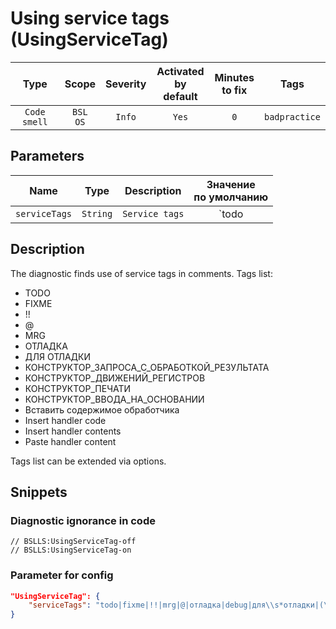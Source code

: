 # Using service tags (UsingServiceTag)

|     Type     |        Scope        | Severity | Activated<br>by default | Minutes<br>to fix |     Tags      |
|:------------:|:-------------------:|:--------:|:-----------------------------:|:-----------------------:|:-------------:|
| `Code smell` | `BSL`<br>`OS` |  `Info`  |             `Yes`             |           `0`           | `badpractice` |

## Parameters


|     Name      |   Type   |  Description   |                                                                                                              Значение<br>по умолчанию                                                                                                              |
|:-------------:|:--------:|:--------------:|:--------------------------------------------------------------------------------------------------------------------------------------------------------------------------------------------------------------------------------------------------------:|
| `serviceTags` | `String` | `Service tags` | `todo|fixme|!!|mrg|@|отладка|debug|для\s*отладки|(\{\{|\}\})КОНСТРУКТОР_|(\{\{|\}\})MRG|Вставить\s*содержимое\s*обработчика|Paste\s*handler\s*content|Insert\s*handler\s*code|Insert\s*handler\s*content|Insert\s*handler\s*contents` |
<!-- Блоки выше заполняются автоматически, не трогать -->
## Description

The diagnostic finds use of service tags in comments. Tags list:

* TODO
* FIXME
* !!
* @
* MRG
* ОТЛАДКА
* ДЛЯ ОТЛАДКИ
* КОНСТРУКТОР_ЗАПРОСА_С_ОБРАБОТКОЙ_РЕЗУЛЬТАТА
* КОНСТРУКТОР_ДВИЖЕНИЙ_РЕГИСТРОВ
* КОНСТРУКТОР_ПЕЧАТИ
* КОНСТРУКТОР_ВВОДА_НА_ОСНОВАНИИ
* Вставить содержимое обработчика
* Insert handler code
* Insert handler contents
* Paste handler content

Tags list can be extended via options.

## Snippets

<!-- Блоки ниже заполняются автоматически, не трогать -->
### Diagnostic ignorance in code

```bsl
// BSLLS:UsingServiceTag-off
// BSLLS:UsingServiceTag-on
```

### Parameter for config

```json
"UsingServiceTag": {
    "serviceTags": "todo|fixme|!!|mrg|@|отладка|debug|для\\s*отладки|(\\{\\{|\\}\\})КОНСТРУКТОР_|(\\{\\{|\\}\\})MRG|Вставить\\s*содержимое\\s*обработчика|Paste\\s*handler\\s*content|Insert\\s*handler\\s*code|Insert\\s*handler\\s*content|Insert\\s*handler\\s*contents"
}
```
